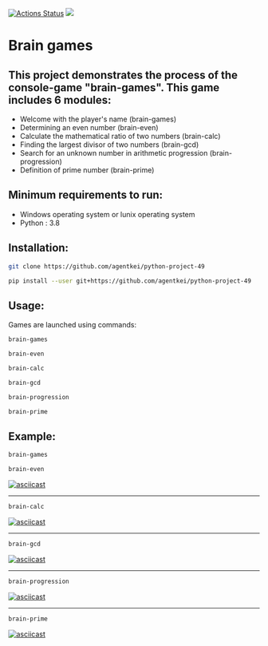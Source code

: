 [![Actions Status](https://github.com/agentkei/python-project-49/workflows/hexlet-check/badge.svg)](https://github.com/agentkei/python-project-49/actions)
<a href="https://codeclimate.com/github/agentkei/python-project-49/maintainability">
<img src="https://api.codeclimate.com/v1/badges/9e13e803cdf37cbb85d5/maintainability" /></a>

# **Brain games**
## This project demonstrates the process of the console-game "brain-games". This game includes 6 modules:

* Welcome with the player's name (brain-games)
* Determining an even number (brain-even)
* Calculate the mathematical ratio of two numbers (brain-calc)
* Finding the largest divisor of two numbers (brain-gcd)
* Search for an unknown number in arithmetic progression (brain-progression)
* Definition of prime number (brain-prime)


## Minimum requirements to run: 
* Windows operating system or lunix operating system
* Python : 3.8

## Installation:
```bash
git clone https://github.com/agentkei/python-project-49
```
```bash
pip install --user git+https://github.com/agentkei/python-project-49 
```
## Usage:
Games are launched using commands:  
```bash
brain-games
``` 
```bash
brain-even
```
```bash
brain-calc
```
```bash
brain-gcd
```
```bash
brain-progression
```
```bash
brain-prime
```

## Example:

```bash
brain-games
```
```bash
brain-even
```
[![asciicast](https://asciinema.org/a/cpsSTIzjW142GwlrDU76yDZWh.svg)](https://asciinema.org/a/cpsSTIzjW142GwlrDU76yDZWh)
___
```bash
brain-calc
```
[![asciicast](https://asciinema.org/a/8B978GI9dNuMG5BwHFzkhDvBK.svg)](https://asciinema.org/a/8B978GI9dNuMG5BwHFzkhDvBK)
___
```bash
brain-gcd
```
[![asciicast](https://asciinema.org/a/zOM5Jps2gGGFvJbXW1GtjWgTJ.svg)](https://asciinema.org/a/zOM5Jps2gGGFvJbXW1GtjWgTJ)
___
```bash
brain-progression
```
[![asciicast](https://asciinema.org/a/o6FxpFzCYwhlddBumJPChod5q.svg)](https://asciinema.org/a/o6FxpFzCYwhlddBumJPChod5q)
___
```bash
brain-prime
```
 [![asciicast](https://asciinema.org/a/MUi535VsVV8Z87iTIQkSeVjhl.svg)](https://asciinema.org/a/MUi535VsVV8Z87iTIQkSeVjhl)